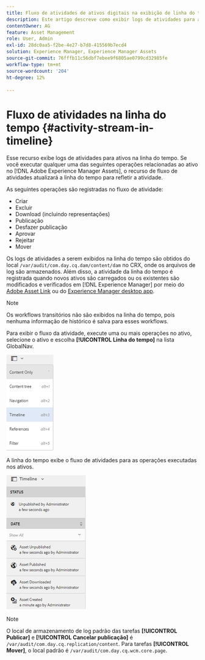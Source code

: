 ```yaml
---
title: Fluxo de atividades de ativos digitais na exibição de linha do tempo
description: Este artigo descreve como exibir logs de atividades para ativos na linha do tempo.
contentOwner: AG
feature: Asset Management
role: User, Admin
exl-id: 28dc0aa5-f2be-4e27-b7d8-415569b7ecd4
solution: Experience Manager, Experience Manager Assets
source-git-commit: 76fffb11c56dbf7ebee9f6805ae0799cd32985fe
workflow-type: tm+mt
source-wordcount: '204'
ht-degree: 12%

---
```


# Fluxo de atividades na linha do tempo {#activity-stream-in-timeline}

Esse recurso exibe logs de atividades para ativos na linha do tempo. Se você executar qualquer uma das seguintes operações relacionadas ao ativo no [!DNL Adobe Experience Manager Assets], o recurso de fluxo de atividades atualizará a linha do tempo para refletir a atividade.

As seguintes operações são registradas no fluxo de atividade:

* Criar
* Excluir
* Download (incluindo representações)
* Publicação
* Desfazer publicação
* Aprovar
* Rejeitar
* Mover

Os logs de atividades a serem exibidos na linha do tempo são obtidos do local `/var/audit/com.day.cq.dam/content/dam` no CRX, onde os arquivos de log são armazenados. Além disso, a atividade da linha do tempo é registrada quando novos ativos são carregados ou os existentes são modificados e verificados em [!DNL Experience Manager] por meio do [Adobe Asset Link](https://helpx.adobe.com/enterprise/admin-guide.html/enterprise/using/manage-assets-using-adobe-asset-link.ug.html) ou do [Experience Manager desktop app](https://experienceleague.adobe.com/docs/experience-manager-desktop-app/using/release-notes.html).

>[!NOTE]
>
>Os workflows transitórios não são exibidos na linha do tempo, pois nenhuma informação de histórico é salva para esses workflows.

Para exibir o fluxo da atividade, execute uma ou mais operações no ativo, selecione o ativo e escolha **[!UICONTROL Linha do tempo]** na lista GlobalNav.

![linha do tempo-2](assets/timeline-2.png)

A linha do tempo exibe o fluxo de atividades para as operações executadas nos ativos.

![activity_stream](assets/activity_stream.png)

>[!NOTE]
>
>O local de armazenamento de log padrão das tarefas **[!UICONTROL Publicar]** e **[!UICONTROL Cancelar publicação]** é `/var/audit/com.day.cq.replication/content`. Para tarefas **[!UICONTROL Mover]**, o local padrão é `/var/audit/com.day.cq.wcm.core.page`.
